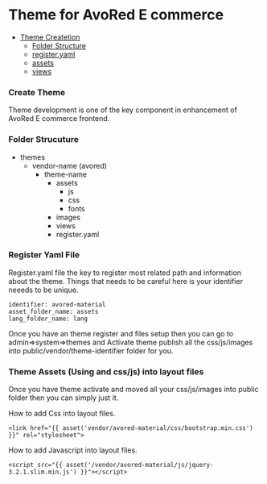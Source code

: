 # Theme for AvoRed E commerce

- [Theme Createtion](#create-theme)
    - [Folder Structure](#themes-folder-structure)
    - [register.yaml](#themes-register-file)
    - [assets](#themes-assets)
    - [views](#themes-views)

<a name="create-theme"></a>
### Create Theme
Theme development is one of the key component in enhancement of AvoRed E commerce frontend.

<a name="themes-folder-structure"></a>

### Folder Strucuture

- themes
  - vendor-name (avored) 
      - theme-name
           - assets
               - js
             - css 
             - fonts
         - images
        - views
        - register.yaml
              

<a name="themes-register-file"></a>    
### Register Yaml File                  
 
Register.yaml file the key to register most related path and information about the theme. Things that needs to be careful here is your identifier neeeds to be unique.

    identifier: avored-material
    asset_folder_name: assets
    lang_folder_name: lang
 
Once you have an theme register and files setup then you can go to admin=>system=>themes and Activate theme publish all the css/js/images into public/vendor/theme-identifier folder for you. 

<a name="themes-assets"></a>   

### Theme Assets (Using and css/js) into layout files

Once you have theme activate and moved all your css/js/images into public folder then you can simply just it.

How to add Css into layout files.

    <link href="{{ asset('vendor/avored-material/css/bootstrap.min.css') }}" rel="stylesheet">
    
How to add Javascript into layout files.

    <script src="{{ asset('/vendor/avored-material/js/jquery-3.2.1.slim.min.js') }}"></script>
    
